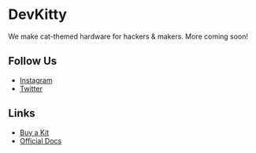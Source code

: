 # DevKitty 
We make cat-themed hardware for hackers & makers.  More coming soon!

## Follow Us
- [Instagram](https://instagram.com/devkitty.io)  
- [Twitter](https://twitter.com/devkitty_io)

## Links
- [Buy a Kit](https://shop.devkitty.io)
- [Official Docs](https://devkitty.io)
